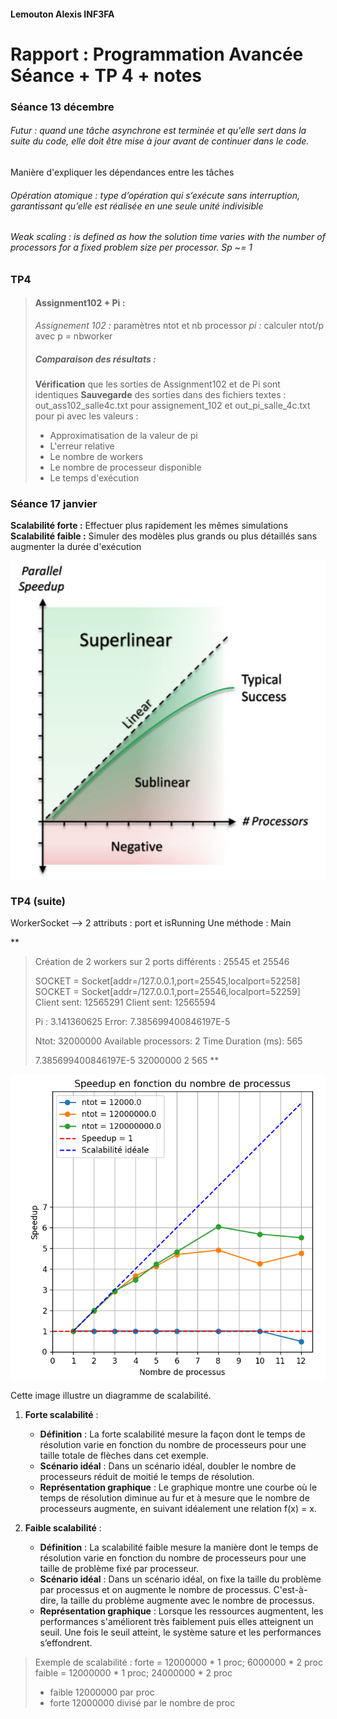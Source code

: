 #### Lemouton Alexis INF3FA

# Rapport : Programmation Avancée Séance + TP 4 + notes

### Séance 13 décembre

###### Futur : quand une tâche asynchrone est terminée et qu'elle sert dans la suite du code, elle doit être mise à jour avant de continuer dans le code.

Manière d'expliquer les dépendances entre les tâches

###### Opération atomique : type d’opération qui s’exécute sans interruption, garantissant qu’elle est réalisée en une seule unité indivisible

###### Weak scaling : is defined as how the solution time varies with the number of processors for a fixed problem size per processor. Sp ~= 1

### TP4

> #### Assignment102 + Pi :
>
> _Assignement 102 :_ paramètres ntot et nb processor
> _pi :_ calculer ntot/p avec p = nbworker
>
> ##### Comparaison des résultats :
>
> **Vérification** que les sorties de Assignment102 et de Pi sont identiques
> **Sauvegarde** des sorties dans des fichiers textes : out_ass102_salle4c.txt pour assignement_102 et
> out_pi_salle_4c.txt pour pi
> avec les valeurs :
> - Approximatisation de la valeur de pi
> - L'erreur relative
> - Le nombre de workers
> - Le nombre de processeur disponible
> - Le temps d'exécution

### Séance 17 janvier

**Scalabilité forte :** Effectuer plus rapidement les mêmes simulations
**Scalabilité faible :** Simuler des modèles plus grands ou plus détaillés sans augmenter la durée d'exécution

![Schéma scalabilité](scalabilite.png)

### TP4 (suite)

WorkerSocket --> 2 attributs : port et isRunning
Une méthode : Main

**
> Création de 2 workers sur 2 ports différents : 25545 et 25546
>
> SOCKET = Socket[addr=/127.0.0.1,port=25545,localport=52258]
> SOCKET = Socket[addr=/127.0.0.1,port=25546,localport=52259]
> Client sent: 12565291
> Client sent: 12565594
>
> Pi : 3.141360625
> Error: 7.385699400846197E-5
>
> Ntot: 32000000
> Available processors: 2
> Time Duration (ms): 565
>
> 7.385699400846197E-5 32000000 2 565
**


![piMws.png](piMws.png)

Cette image illustre un diagramme de scalabilité.

1. **Forte scalabilité** :
    - **Définition** : La forte scalabilité mesure la façon dont le temps de résolution varie en fonction du nombre de
      processeurs pour une taille totale de flèches dans cet exemple.
    - **Scénario idéal** : Dans un scénario idéal, doubler le nombre de processeurs réduit de moitié le temps de
      résolution.
    - **Représentation graphique** : Le graphique montre une courbe où le temps de résolution diminue au fur et à mesure
      que le nombre de processeurs augmente, en suivant idéalement une relation f(x) = x.

2. **Faible scalabilité** :
    - **Définition** : La scalabilité faible mesure la manière dont le temps de résolution
      varie en fonction du nombre de processeurs pour une taille de problème fixé par processeur.
    - **Scénario idéal** : Dans un scénario idéal, on fixe la taille du problème par processus 
    et on augmente le nombre de processus.
      C'est-à-dire, la taille du problème augmente avec le nombre de processus.
    - **Représentation graphique** : Lorsque les ressources augmentent, les performances s'améliorent très faiblement puis 
    elles atteignent un seuil. Une fois le seuil atteint, le système sature et les performances s’effondrent.


> Exemple de scalabilité : 
> forte = 12000000 * 1 proc; 6000000 * 2 proc
> faible = 12000000 * 1 proc; 24000000 * 2 proc
> 
> - faible 12000000 par proc
> - forte 12000000 divisé par le nombre de proc